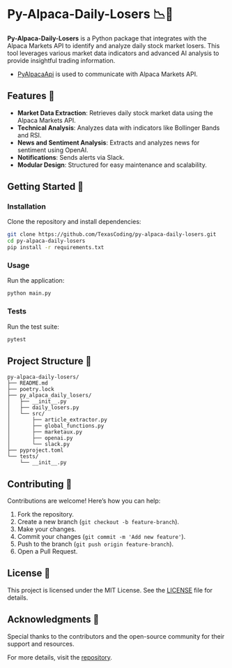 # Py-Alpaca-Daily-Losers 📉🐍

**Py-Alpaca-Daily-Losers** is a Python package that integrates with the Alpaca Markets API to identify and analyze daily stock market losers. This tool leverages various market data indicators and advanced AI analysis to provide insightful trading information.

* [PyAlpacaApi](https://github.com/TexasCoding/py-alpaca-api) is used to communicate with Alpaca Markets API.

## Features 🌟

- **Market Data Extraction**: Retrieves daily stock market data using the Alpaca Markets API.
- **Technical Analysis**: Analyzes data with indicators like Bollinger Bands and RSI.
- **News and Sentiment Analysis**: Extracts and analyzes news for sentiment using OpenAI.
- **Notifications**: Sends alerts via Slack.
- **Modular Design**: Structured for easy maintenance and scalability.

## Getting Started 🏁

### Installation

Clone the repository and install dependencies:
```bash
git clone https://github.com/TexasCoding/py-alpaca-daily-losers.git
cd py-alpaca-daily-losers
pip install -r requirements.txt
```

### Usage

Run the application:
```bash
python main.py
```

### Tests

Run the test suite:
```bash
pytest
```

## Project Structure 📂

```
py-alpaca-daily-losers/
├── README.md
├── poetry.lock
├── py_alpaca_daily_losers/
│   ├── __init__.py
│   ├── daily_losers.py
│   └── src/
│       ├── article_extractor.py
│       ├── global_functions.py
│       ├── marketaux.py
│       ├── openai.py
│       └── slack.py
├── pyproject.toml
└── tests/
    └── __init__.py
```

## Contributing 🤝

Contributions are welcome! Here’s how you can help:

1. Fork the repository.
2. Create a new branch (`git checkout -b feature-branch`).
3. Make your changes.
4. Commit your changes (`git commit -m 'Add new feature'`).
5. Push to the branch (`git push origin feature-branch`).
6. Open a Pull Request.

## License 📜

This project is licensed under the MIT License. See the [LICENSE](LICENSE) file for details.

## Acknowledgments 🙏

Special thanks to the contributors and the open-source community for their support and resources.

For more details, visit the [repository](https://github.com/TexasCoding/py-alpaca-daily-losers).